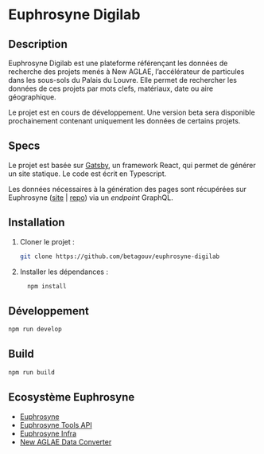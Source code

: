 # Euphrosyne Digilab

## Description

Euphrosyne Digilab est une plateforme référençant les données de recherche des projets menés à New AGLAE, l’accélérateur de particules dans les sous-sols du Palais du Louvre. Elle permet de rechercher les données de ces projets par mots clefs, matériaux, date ou aire géographique.

Le projet est en cours de développement. Une version beta sera disponible prochainement contenant uniquement les données de certains projets.

## Specs

Le projet est basée sur [Gatsby](https://www.gatsbyjs.com/), un framework React, qui permet de générer un site statique. Le code est écrit en Typescript.

Les données nécessaires à la génération des pages sont récupérées sur Euphrosyne ([site](https://euphrosyne.beta.gouv.fr/login/?next=/) | [repo](https://github.com/betagouv/euphrosyne)) via un _endpoint_ GraphQL.

## Installation

1. Cloner le projet :

   ```bash
   git clone https://github.com/betagouv/euphrosyne-digilab
   ```

2. Installer les dépendances :

   ```bash
     npm install
   ```

## Développement

```bash
npm run develop
```

## Build

```bash
npm run build
```

## Ecosystème Euphrosyne

- [Euphrosyne](https://github.com/betagouv/euphrosyne)
- [Euphrosyne Tools API](https://github.com/betagouv/euphrosyne-tools-api)
- [Euphrosyne Infra](https://github.com/betagouv/euphrosyne-tools-infra)
- [New AGLAE Data Converter](https://github.com/betagouv/new-aglae-data-converter)
